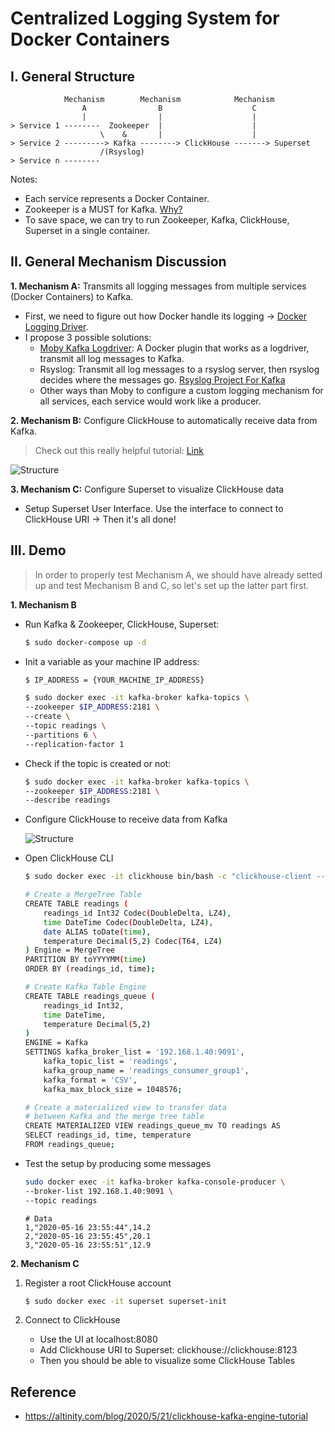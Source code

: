 # Centralized Logging System for Docker Containers

## I. General Structure

```
            Mechanism        Mechanism            Mechanism
                A                B                    C
                |                |                    |
> Service 1 --------  Zookeeper  |                    |
                    \    &       |                    |
> Service 2 ---------> Kafka --------> ClickHouse -------> Superset
                    /(Rsyslog)
> Service n --------

```

Notes:

- Each service represents a Docker Container.
- Zookeeper is a MUST for Kafka. [Why?](https://stackoverflow.com/questions/23751708/is-zookeeper-a-must-for-kafka)
- To save space, we can try to run Zookeeper, Kafka, ClickHouse, Superset in a single container.

## II. General Mechanism Discussion

<b>1. Mechanism A:</b> Transmits all logging messages from multiple services (Docker Containers) to Kafka.

- First, we need to figure out how Docker handle its logging -> [Docker Logging Driver](https://docs.docker.com/config/containers/logging/configure/).
- I propose 3 possible solutions:
  - [Moby Kafka Logdriver](https://github.com/MickayG/moby-kafka-logdriver): A Docker plugin that works as a logdriver, transmit all log messages to Kafka.
  - Rsyslog: Transmit all log messages to a rsyslog server, then rsyslog decides where the messages go. [Rsyslog Project For Kafka](https://github.com/JPvRiel/docker-rsyslog)
  - Other ways than Moby to configure a custom logging mechanism for all services, each service would work like a producer.

<b>2. Mechanism B:</b> Configure ClickHouse to automatically receive data from Kafka.

> Check out this really helpful tutorial: [Link](https://altinity.com/blog/2020/5/21/clickhouse-kafka-engine-tutorial)

![Structure](https://altinity.com/wp-content/uploads/2020/07/Screenshotfrom2020-05-1420-53-15.png)

<b>3. Mechanism C:</b> Configure Superset to visualize ClickHouse data

- Setup Superset User Interface. Use the interface to connect to ClickHouse URI -> Then it's all done!

## III. Demo

> In order to properly test Mechanism A, we should have already setted up and test Mechanism B and C, so let's set up the latter part first.

<b> 1. Mechanism B </b>

- Run Kafka & Zookeeper, ClickHouse, Superset:

  ```bash
  $ sudo docker-compose up -d
  ```

- Init a variable as your machine IP address:

  ```bash
  $ IP_ADDRESS = {YOUR_MACHINE_IP_ADDRESS}
  ```

  ```bash
  $ sudo docker exec -it kafka-broker kafka-topics \
  --zookeeper $IP_ADDRESS:2181 \
  --create \
  --topic readings \
  --partitions 6 \
  --replication-factor 1
  ```

- Check if the topic is created or not:

  ```bash
  $ sudo docker exec -it kafka-broker kafka-topics \
  --zookeeper $IP_ADDRESS:2181 \
  --describe readings
  ```

- Configure ClickHouse to receive data from Kafka

  ![Structure](https://altinity.com/wp-content/uploads/2020/07/Screenshotfrom2020-05-1420-53-15.png)

- Open ClickHouse CLI

  ```bash
  $ sudo docker exec -it clickhouse bin/bash -c "clickhouse-client --multiline"
  ```

  ```bash
  # Create a MergeTree Table
  CREATE TABLE readings (
      readings_id Int32 Codec(DoubleDelta, LZ4),
      time DateTime Codec(DoubleDelta, LZ4),
      date ALIAS toDate(time),
      temperature Decimal(5,2) Codec(T64, LZ4)
  ) Engine = MergeTree
  PARTITION BY toYYYYMM(time)
  ORDER BY (readings_id, time);
  ```

  ```bash
  # Create Kafka Table Engine
  CREATE TABLE readings_queue (
      readings_id Int32,
      time DateTime,
      temperature Decimal(5,2)
  )
  ENGINE = Kafka
  SETTINGS kafka_broker_list = '192.168.1.40:9091',
      kafka_topic_list = 'readings',
      kafka_group_name = 'readings_consumer_group1',
      kafka_format = 'CSV',
      kafka_max_block_size = 1048576;
  ```

  ```bash
  # Create a materialized view to transfer data
  # between Kafka and the merge tree table
  CREATE MATERIALIZED VIEW readings_queue_mv TO readings AS
  SELECT readings_id, time, temperature
  FROM readings_queue;
  ```

- Test the setup by producing some messages

  ```bash
  sudo docker exec -it kafka-broker kafka-console-producer \
  --broker-list 192.168.1.40:9091 \
  --topic readings
  ```

  ```
  # Data
  1,"2020-05-16 23:55:44",14.2
  2,"2020-05-16 23:55:45",20.1
  3,"2020-05-16 23:55:51",12.9
  ```

<b> 2. Mechanism C </b>

1. Register a root ClickHouse account

   ```bash
   $ sudo docker exec -it superset superset-init
   ```

2. Connect to ClickHouse

   - Use the UI at localhost:8080
   - Add Clickhouse URI to Superset: clickhouse://clickhouse:8123
   - Then you should be able to visualize some ClickHouse Tables

## Reference

- https://altinity.com/blog/2020/5/21/clickhouse-kafka-engine-tutorial

